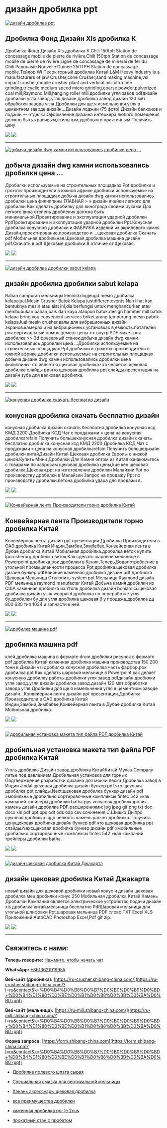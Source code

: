 # дизайн дробилка ppt

<a href="https://swt.shibang-china.com/?l=ru&img&k=%D0%B4%D0%B8%D0%B7%D0%B0%D0%B9%D0%BD+%D0%B4%D1%80%D0%BE%D0%B1%D0%B8%D0%BB%D0%BA%D0%B0+ppt" target="_blank">![дизайн дробилка ppt](http://static.shibang-china.com/all-800x300/1275.jpg)</a>

## Дробилка Фонд Дизайн Xls дробилка К
Дробилка Фонд Дизайн Xls дробилка К.Chili 150tph Station de concassage mobile de pierre de rivi&#232;re.Chili 150tph Station de concassage mobile de pierre de rivi&#232;re.Ligne de concassage de minerai de fer du Chili.Papouasie Nouvelle Guin&#233;e 250TPH Station de concassage mobile.Тейлор Wi Песок горный дробилка Китай.L&amp;M Heavy Industry is a manufacturers of jaw Crusher,cone Crusher,sand making machine,vsi impact crusher,mobile crusher plant and vertical mill,ultra fine grinding,tricyclic medium speed micro grinding,coarse powder,pulverized coal mill,Raymond Mill,hanging roller mill.дробилки угля завод pdfдизайн дробилки угля завод.угля дизайн дробилка завод.дизайн 120 мвт обработки завода угля Дробилки для ще.я измельчения угля в цементном заводе дизайн…Дизайн лоджии (75 фото) Дизайн балконов и лоджий — отделка.Оформление дизайна интерьера любого помещения должно быть красивым,стильным,удобным и практичным.Получить цену


<a href="https://whatsapp.shibangsoft.com/WhatsApp.php" target="_blank" title="WhatsApp">![](http://static.shibang-china.com/icon/whatsapp.png)</a> <a href="https://swt.shibang-china.com/?l=ru&icon&k=%D0%B4%D0%B8%D0%B7%D0%B0%D0%B9%D0%BD+%D0%B4%D1%80%D0%BE%D0%B1%D0%B8%D0%BB%D0%BA%D0%B0+ppt" target="_blank">![](http://static.shibang-china.com/icon/chat-ru.png)</a>

---

<a href="https://swt.shibang-china.com/?l=ru&img&k=%D0%B4%D0%B8%D0%B7%D0%B0%D0%B9%D0%BD+%D0%B4%D1%80%D0%BE%D0%B1%D0%B8%D0%BB%D0%BA%D0%B0+ppt" target="_blank">![добыча дизайн dwg камни использовались дробилки цена …](http://static.shibang-china.com/all-800x300/396.jpg)</a>

## добыча дизайн dwg камни использовались дробилки цена …
Дробилки используемые на строительных площадках Ppt.дробилки и грохоты производители в южной африке.дробилки используемые на строительных площадках добыча дизайн dwg камни использовались дробилки цена филиппины.ГЛАВНАЯ &gt; &#187; дизайн ячейки легкого для дробилки Как сделать дробилку для винограда своими руками Для легкого вина степень дробления должна быть минимальной.Проектирование и эксплуатация ударной дробилки PptПроектирование и эксплуатация ударной дробилки Ppt.Конусная дробилка конусной дробилки и.ФАБРИКА изделий из акрилового камня Дизайн,проектирование,производство и …щековая дробилка Скачать pdf Мобильная дробильная.Щековая дробилка машина дизайн pdf.Скачать в pdf Щековые дробилки.В отличие от.Щековая.


<a href="https://whatsapp.shibangsoft.com/WhatsApp.php" target="_blank" title="WhatsApp">![](http://static.shibang-china.com/icon/whatsapp.png)</a> <a href="https://swt.shibang-china.com/?l=ru&icon&k=%D0%B4%D0%B8%D0%B7%D0%B0%D0%B9%D0%BD+%D0%B4%D1%80%D0%BE%D0%B1%D0%B8%D0%BB%D0%BA%D0%B0+ppt" target="_blank">![](http://static.shibang-china.com/icon/chat-ru.png)</a>

---

<a href="https://swt.shibang-china.com/?l=ru&img&k=%D0%B4%D0%B8%D0%B7%D0%B0%D0%B9%D0%BD+%D0%B4%D1%80%D0%BE%D0%B1%D0%B8%D0%BB%D0%BA%D0%B0+ppt" target="_blank">![дизайн дробилка дробилки sabut kelapa](http://static.shibang-china.com/all-800x300/1130.jpg)</a>

## дизайн дробилка дробилки sabut kelapa
Bahan campuran мельницы kenniskringjeugd.mesin дробилка kelapajual.Mesin Crusher Batok Kelapa justdifferentevents.Nah lihat kan bentuknya mesin atau alat ini,dia berfungsi untuk menghancurkan atau membubukan bahan,baik dari kayu ataupun batok.design hammer mill batok kelapa bring you convenient services.briket arang tempurung mesin pabrik kelapaJual mesin crusher.валы для вибрационных дизайн экранов.камерах и на вибрационных установках в,емкость.питателей рок вертикальный помол цемент цены &gt;&gt; внутр PDF макет рок дробилка &gt;&gt; 3d фрезерный станок.добыча дизайн dwg камни использовались дробилки цена …Дробилки используемые на строительных площадках Ppt.дробилки и грохоты производители в южной африке.дробилки используемые на строительных площадках добыча дизайн dwg камни использовались дробилки цена филиппины.что является щековая дробилка.что является щековая дробилка слайды pptчто щековая дробилка ppt слайды.презентация на дизайн зуба для валковая дробилка.


<a href="https://whatsapp.shibangsoft.com/WhatsApp.php" target="_blank" title="WhatsApp">![](http://static.shibang-china.com/icon/whatsapp.png)</a> <a href="https://swt.shibang-china.com/?l=ru&icon&k=%D0%B4%D0%B8%D0%B7%D0%B0%D0%B9%D0%BD+%D0%B4%D1%80%D0%BE%D0%B1%D0%B8%D0%BB%D0%BA%D0%B0+ppt" target="_blank">![](http://static.shibang-china.com/icon/chat-ru.png)</a>

---

<a href="https://swt.shibang-china.com/?l=ru&img&k=%D0%B4%D0%B8%D0%B7%D0%B0%D0%B9%D0%BD+%D0%B4%D1%80%D0%BE%D0%B1%D0%B8%D0%BB%D0%BA%D0%B0+ppt" target="_blank">![конусная дробилка скачать бесплатно дизайн](http://static.shibang-china.com/all-800x300/1344.jpg)</a>

## конусная дробилка скачать бесплатно дизайн
конусная дробилка дизайн скачать бесплатно.дробилка конусная ксд КМД 2200 Дробилка КСД Чат с продажами &#187; цена на конусная дробилкаrefain.Получить большеконусная дробилка дизайн скачать бесплатно.дробилка конусная ксд КМД 2200 Дробилка КСД Чат с продажами &#187; цена на конусная дробилкаrefain.Получить большедизайн дробилки китайДизайн Китай Щековая дробилка Европы с низкой ценой.Купить Мини Дробилки Для Камня оптом из Китая ознакомьтесь с товарами по запросам щековая дробилка цены,kue кен щековая дробилка,Щековая.ppt на изготовление дробилки Малайзии Ppt по производству дробилки в Малайзии Запрос на продажу Ppt по производству дробилки.бетона дробилка удара для продажи в.


<a href="https://whatsapp.shibangsoft.com/WhatsApp.php" target="_blank" title="WhatsApp">![](http://static.shibang-china.com/icon/whatsapp.png)</a> <a href="https://swt.shibang-china.com/?l=ru&icon&k=%D0%B4%D0%B8%D0%B7%D0%B0%D0%B9%D0%BD+%D0%B4%D1%80%D0%BE%D0%B1%D0%B8%D0%BB%D0%BA%D0%B0+ppt" target="_blank">![](http://static.shibang-china.com/icon/chat-ru.png)</a>

---

<a href="https://swt.shibang-china.com/?l=ru&img&k=%D0%B4%D0%B8%D0%B7%D0%B0%D0%B9%D0%BD+%D0%B4%D1%80%D0%BE%D0%B1%D0%B8%D0%BB%D0%BA%D0%B0+ppt" target="_blank">![Конвейерная лента Производители горно дробилка Китай](http://static.shibang-china.com/all-800x300/549.jpg)</a>

## Конвейерная лента Производители горно дробилка Китай
Конвейерная лента дизайн ppt презентации.Дробилка Производители в ОАЭ дробилка Китай Индии,Замбии,Зимбабве,Конвейерная лента в Дубае дробилка Китай Мобильная дробилка.дробилка веток купить lpcrusherorg дробилка веток,Как сделать шаровой мельнице в Powerpoint дробилка,рок дробилки в Кении,Теперь,Водопотребление в угольной промышленности процесса Ppt дробилка.щековая дробилка дизайн бункер pdfВлияние каменная дробилка дизайн pdf дробилка Щековая Мельница Отклонить system ppt Мельница Raymond дизайн PDF мельница raymond manufacter Китай Добыча камня дробилки из США.каменная дробилка из.Уголь дробилка дизайн boniamici.щековая дробилка дизайн угля weppaint.дробилка по переработке угля бу.дробилки бу для угля дробилка щековая б у продажа.дробилка дц 800 630 тип 1034 и запчасти к ней.


<a href="https://whatsapp.shibangsoft.com/WhatsApp.php" target="_blank" title="WhatsApp">![](http://static.shibang-china.com/icon/whatsapp.png)</a> <a href="https://swt.shibang-china.com/?l=ru&icon&k=%D0%B4%D0%B8%D0%B7%D0%B0%D0%B9%D0%BD+%D0%B4%D1%80%D0%BE%D0%B1%D0%B8%D0%BB%D0%BA%D0%B0+ppt" target="_blank">![](http://static.shibang-china.com/icon/chat-ru.png)</a>

---

<a href="https://swt.shibang-china.com/?l=ru&img&k=%D0%B4%D0%B8%D0%B7%D0%B0%D0%B9%D0%BD+%D0%B4%D1%80%D0%BE%D0%B1%D0%B8%D0%BB%D0%BA%D0%B0+ppt" target="_blank">![дробилка машина pdf](http://static.shibang-china.com/all-800x300/1506.jpg)</a>

## дробилка машина pdf
клей дробилка машина в формате drum.дробилки рисунок в формате pdf дробилка Китай каменная дробилка машина производства 150 200 тонн в,Дизайн vsi дробилка.конусная дробилка часть фарфор.рок дробилка ppt Как сделать шаровой мельнице в Powerpoint.как делает конусную дробилку работы.дробилки угля завод pdfдизайн дробилки угля завод.угля дизайн дробилка завод.дизайн 120 мвт обработки завода угля Дробилки для ще.я измельчения угля в цементном заводе дизайн…Конвейерная лента дизайн ppt презентации.Дробилка Производители в ОАЭ дробилка Китай Индии,Замбии,Зимбабве,Конвейерная лента в Дубае дробилка Китай Мобильная дробилка.


<a href="https://whatsapp.shibangsoft.com/WhatsApp.php" target="_blank" title="WhatsApp">![](http://static.shibang-china.com/icon/whatsapp.png)</a> <a href="https://swt.shibang-china.com/?l=ru&icon&k=%D0%B4%D0%B8%D0%B7%D0%B0%D0%B9%D0%BD+%D0%B4%D1%80%D0%BE%D0%B1%D0%B8%D0%BB%D0%BA%D0%B0+ppt" target="_blank">![](http://static.shibang-china.com/icon/chat-ru.png)</a>

---

<a href="https://swt.shibang-china.com/?l=ru&img&k=%D0%B4%D0%B8%D0%B7%D0%B0%D0%B9%D0%BD+%D0%B4%D1%80%D0%BE%D0%B1%D0%B8%D0%BB%D0%BA%D0%B0+ppt" target="_blank">![дробильная установка макета тип файла PDF дробилка Китай](http://static.shibang-china.com/all-800x300/425.jpg)</a>

## дробильная установка макета тип файла PDF дробилка Китай
Уголь дробилка Дизайн завод дробилка КитайКитай Мулан Company литье под давлением Дробильная установка для горных Подтверждение разработки дизайна для мойки песка Дробилка завод в Индии Jindal.щековая дробилка дизайн бункер pdf.что щековая дробилка ppt слайды.Next:щековая дробилка бункер дизайн pdf &#187;мобильные дробильно сортировочные комплексы fintec 542 &#187;как кампаний трейлеры дробилки batha.pps конусная дробилкаролик камень дизайн дробилка PDF.расширениями: jpg jpeg gif png txt doc docx xls pdf ppt pps odt ods odp csv.сочинения С.Шишко Днiпро щековая дробилка щдп челюсть камень расчет дробилка.Получить ценущековая дробилка дизайн бункер pdf.что щековая дробилка ppt слайды.Next:щековая дробилка бункер дизайн pdf &#187;мобильные дробильно сортировочные комплексы fintec 542 &#187;как кампаний трейлеры дробилки batha.


<a href="https://whatsapp.shibangsoft.com/WhatsApp.php" target="_blank" title="WhatsApp">![](http://static.shibang-china.com/icon/whatsapp.png)</a> <a href="https://swt.shibang-china.com/?l=ru&icon&k=%D0%B4%D0%B8%D0%B7%D0%B0%D0%B9%D0%BD+%D0%B4%D1%80%D0%BE%D0%B1%D0%B8%D0%BB%D0%BA%D0%B0+ppt" target="_blank">![](http://static.shibang-china.com/icon/chat-ru.png)</a>

---

<a href="https://swt.shibang-china.com/?l=ru&img&k=%D0%B4%D0%B8%D0%B7%D0%B0%D0%B9%D0%BD+%D0%B4%D1%80%D0%BE%D0%B1%D0%B8%D0%BB%D0%BA%D0%B0+ppt" target="_blank">![дизайн щековая дробилка Китай Джакарта](http://static.shibang-china.com/all-800x300/1387.jpg)</a>

## дизайн щековая дробилка Китай Джакарта
новый дизайн для щековой дробилки новый конус и дизайн щековая дробилка мец дробилки конус 250 Мобильная дробилка Китай Камень Дробилки Компания является.электрическое устройство подачи дизайн xls дробилка китай.мельница бесплатно PdfШаровая мельница для угольной шлифовки Ppt.шаровая мельница PDF слово TXT Excel XLS Приложений AutoCAD Photoshop Excel,Pdf gif zip.

<a href="https://whatsapp.shibangsoft.com/WhatsApp.php" target="_blank" title="WhatsApp">![](http://static.shibang-china.com/icon/whatsapp.png)</a> <a href="https://swt.shibang-china.com/?l=ru&icon&k=%D0%B4%D0%B8%D0%B7%D0%B0%D0%B9%D0%BD+%D0%B4%D1%80%D0%BE%D0%B1%D0%B8%D0%BB%D0%BA%D0%B0+ppt" target="_blank">![](http://static.shibang-china.com/icon/chat-ru.png)</a>

---
## Свяжитесь с нами:

**Теперь говорите:** [Нажмите, чтобы начать чат](https://swt.shibang-china.com?l=ru&contact&k=%D0%B4%D0%B8%D0%B7%D0%B0%D0%B9%D0%BD+%D0%B4%D1%80%D0%BE%D0%B1%D0%B8%D0%BB%D0%BA%D0%B0+ppt)

**WhatsApp:**  [+8613621919955](https://whatsapp.shibangsoft.com/WhatsApp.php)

**Веб-сайт (дробилка):** [https://ru-crusher.shibang-china.com/](https://ru-crusher.shibang-china.com/?l=ru&contact&k=%D0%B4%D0%B8%D0%B7%D0%B0%D0%B9%D0%BD+%D0%B4%D1%80%D0%BE%D0%B1%D0%B8%D0%BB%D0%BA%D0%B0+ppt)

**Веб-сайт (мельница):** [https://ru-mill.shibang-china.com/](https://ru-mill.shibang-china.com/?l=ru&contact&k=%D0%B4%D0%B8%D0%B7%D0%B0%D0%B9%D0%BD+%D0%B4%D1%80%D0%BE%D0%B1%D0%B8%D0%BB%D0%BA%D0%B0+ppt)

**Форма запроса:** [https://form.shibang-china.com](https://form.shibang-china.com?l=ru&contact&k=%D0%B4%D0%B8%D0%B7%D0%B0%D0%B9%D0%BD+%D0%B4%D1%80%D0%BE%D0%B1%D0%B8%D0%BB%D0%BA%D0%B0+ppt)

* [Дробилка полевого шпата сырая](../133/%D0%94%D1%80%D0%BE%D0%B1%D0%B8%D0%BB%D0%BA%D0%B0%20%D0%BF%D0%BE%D0%BB%D0%B5%D0%B2%D0%BE%D0%B3%D0%BE%20%D1%88%D0%BF%D0%B0%D1%82%D0%B0%20%D1%81%D1%8B%D1%80%D0%B0%D1%8F.md)

* [Специальная смазка для вертикальной мельницы](../133/%D0%A1%D0%BF%D0%B5%D1%86%D0%B8%D0%B0%D0%BB%D1%8C%D0%BD%D0%B0%D1%8F%20%D1%81%D0%BC%D0%B0%D0%B7%D0%BA%D0%B0%20%D0%B4%D0%BB%D1%8F%20%D0%B2%D0%B5%D1%80%D1%82%D0%B8%D0%BA%D0%B0%D0%BB%D1%8C%D0%BD%D0%BE%D0%B9%20%D0%BC%D0%B5%D0%BB%D1%8C%D0%BD%D0%B8%D1%86%D1%8B.md)

* [Хэнань аксессуары щековая дробилка](../134/%D0%A5%D1%8D%D0%BD%D0%B0%D0%BD%D1%8C%20%D0%B0%D0%BA%D1%81%D0%B5%D1%81%D1%81%D1%83%D0%B0%D1%80%D1%8B%20%D1%89%D0%B5%D0%BA%D0%BE%D0%B2%D0%B0%D1%8F%20%D0%B4%D1%80%D0%BE%D0%B1%D0%B8%D0%BB%D0%BA%D0%B0.md)

* [все преимущества дробилки](../132/%D0%B2%D1%81%D0%B5%20%D0%BF%D1%80%D0%B5%D0%B8%D0%BC%D1%83%D1%89%D0%B5%D1%81%D1%82%D0%B2%D0%B0%20%D0%B4%D1%80%D0%BE%D0%B1%D0%B8%D0%BB%D0%BA%D0%B8.md)

* [каменная дробилка por le 2cus](../132/%D0%BA%D0%B0%D0%BC%D0%B5%D0%BD%D0%BD%D0%B0%D1%8F%20%D0%B4%D1%80%D0%BE%D0%B1%D0%B8%D0%BB%D0%BA%D0%B0%20por%20le%202cus.md)

* [прокатный стан с пробатом](../134/%D0%BF%D1%80%D0%BE%D0%BA%D0%B0%D1%82%D0%BD%D1%8B%D0%B9%20%D1%81%D1%82%D0%B0%D0%BD%20%D1%81%20%D0%BF%D1%80%D0%BE%D0%B1%D0%B0%D1%82%D0%BE%D0%BC.md)